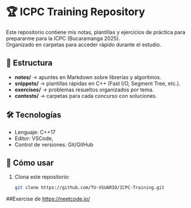 # 🏆 ICPC Training Repository

Este repositorio contiene mis notas, plantillas y ejercicios de práctica para prepararme para la ICPC (Bucaramanga 2025).  
Organizado en carpetas para acceder rápido durante el estudio.

## 📂 Estructura
- **notes/** → apuntes en Markdown sobre librerías y algoritmos.
- **snippets/** → plantillas rápidas en C++ (Fast I/O, Segment Tree, etc.).
- **exercises/** → problemas resueltos organizados por tema.
- **contests/** → carpetas para cada concurso con soluciones.

## 🛠️ Tecnologías
- Lenguaje: C++17
- Editor: VSCode, 
- Control de versiones: Git/GitHub

## 🚀 Cómo usar
1. Clona este repositorio:
   ```bash
   git clone https://github.com/TU-USUARIO/ICPC-Training.git


##Exercise de https://neetcode.io/



